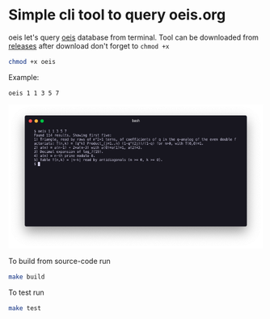 # Simple cli tool to query oeis.org

oeis let's query [oeis](http://oeis.org/) database from terminal.
Tool can be downloaded from [releases](https://github.com/PotOfTea/oeis/releases) after download don't forget to `chmod +x`

```sh
chmod +x oeis
```

Example:

```sh
oeis 1 1 3 5 7
```

![terminal output example](/oeis_terminal_output.png)



To build from source-code run

```sh
make build
```

To test run

```sh
make test
```